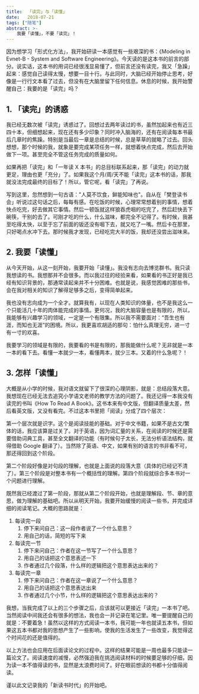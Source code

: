 ```yaml
---
title:  「读完」与「读懂」
date:   2018-07-21
tags: ["随笔"]
abstract: >-
    我要「读懂」，不要「读完」！
---
```


因为想学习「形式化方法」，我开始研读一本感觉有一些艰深的书：《Modeling in Evnet-B - System and Software Engineering》。今天读的是这本书的前言的部分。说实话，这本书的用词已经很浅显易懂了，但前言还没有读完，我又「急躁」起来：感觉自己读得太慢，想要一目十行。与此同时，大脑已经开始停止思考，好像是一行行文本看了过去，但没有在大脑里留下任何信息。休息的时候，我开始警醒自己：我要的是「读完」吗？

## 1. 「读完」的诱惑

我已经无数次被「读完」诱惑过了。回想过去两年读过的书，虽然加起来也有近三四十本，但细想起来，现在还有多少印象？同时冲入脑海的，还有在阅读每本书最后几章时的焦躁。特别是当最后一章是总结的时候，总是草草的就略了过去。回头想想，那个时候的我，就象是要完成某项任务一样，就想着快点完成，然后去开始做下一项。甚至完全不管这任务完成的质量如何。

如果再把「读完」和「一年读 X 本书」的总目标联系起来，那「读完」的动力就更足，理由也更「充分」了。如果我这个月/周/天不能「读完」这本书的话，那我就没法完成最终的目标了！所以，管它呢，看「读完」了再说。

写到这里，忽然想到一句古语："人莫不饮食，鲜能知味也"。自从在「樊登读书会」听说过这句话之后，每每有感。在吃饭的时候，心理常常想着别的事情，想着快点吃完，好去做其它事情。然后一顿饭就这样狼吞虎咽的吃完了，然后赶快丢下碗筷，干别的去了。可刚才吃的什么，什么滋味，都完全不记得了。有时候，我甚至吃得太快，以至于忘了前面的钣还没有咽下去，就又吃了一嘴。然后卡在那里，只好喝点水冲下去。那时候我才发现，已经吃完大半的饭，我却还没尝出滋味来。

## 2. 我要「读懂」

从今天开始，从这一刻开始，我要开始「读懂」。我没有志向去博览群书。我只读我想读的书。我想那并不会很多。而以我过往的经验来看，如果看的书正好是我已经有知识背景的，那通常读起来并不十分困难。也就是说，我感觉困难的那些书，会在我对相关的知识了解得足够多之后，变得简单起来。

我也没有志向成为一个全才。就算我有，以现在人类知识的体量，也不是我这么一个只能活几十年的肉体能完成的事情。更何况，我的大脑容量也是有限的，所以，我能够有兴趣学习的领域，一定是一个有限集。所以我不需要面对：“吾生也有涯，而知也无涯”的困境。所以，我更喜欢胡适的那句：怕什么真理无穷，进一寸有一寸的欢喜。

我要学习的领域是有限的，我要看的书是有限的，那我能做什么呢？无非就是一本一本的看下去。看懂一本就少一本，看懂两本，就少三本。又着的什么急呢？！

## 3. 怎样「读懂」

大概是从小学的时候，我对语文就留下了很深的心理阴影，就是：总结段落大意。我想现在已经无法去追究小学语文老师的教学方法的问题了。我还记得一本我没有读完的书叫《How To Read A Book》。这书本来有中文版，但翻译质量太差，然后看英文版，又没有看完。不过这本书里把「阅读」分成了四个层次：

第一个层次就是识字。这个是阅读技能的基础。对于中文书籍，如果不是古文/繁体的话，我应该算是过关了。对于英语，因为词汇量的关系，在阅读的时候还是需要借助词典工具，甚至全文翻译的功能（有时候句子太长，无法分析语法结构，就得借助 Google 翻译了）。当然除了英语、中文，如果有别的语言的书非看不可，那还得回到这个阶段。

第二个阶段好像是对句段的理解，也就是上面说的段落大意（具体的已经记不清了）。第三个阶段是对整本书有一个概括性的理解。第四个阶段就综合多本书对一个问题进行理解。

既然我已经渡过了第一阶段，那就从第二个阶段开始，也就是理解段、节、章的意思，做为理解的基础吧。所以从明天开始，我要开始缓慢的阅读一些书，并完成详细的阅读笔记。大概的思路就是：

1. 每读完一段
    1. 停下来问自己：这一段作者说了一个什么意思？
    2. 用自己的话，简短的写下来
2. 每读完一节
    1. 停下来问自己：作者在这一节写了一个什么意思？
    2. 用自己的话把这个意思表述一下
    3. 作者通过几个段落，什么样的逻辑把这个意思表达出来的？
3. 每读完一章
    1. 停下来问自己：作者在这一章说了一个什么意思？
    2. 用自己的话把这个意思表达出来
    3. 作者通过几个小节，什么样的逻辑把这个意思表达出来的？

我想，当我完成了以上的三个步骤之后，应该就可以更接近「读完」一本书了吧。当然阅读中间我还会有很多的想法，我也会一并记录在笔记里。唯一要提醒自己的就是：不要着急！虽然以这样的方式阅读一本书，我可能一年也就读五本书，但如果这五本书都对我的思想产生了一些影响，使我的生活发生了一些改变，我觉得这个时间花的还是值得的。

以上方法也会应用在后面读论文的过程中。这样的结果可能是一周也最多只能读一篇论文了。阅读速度的减慢，必然强迫我在挑选阅读材料的时候要足够的仔细，因为读一本不值得读的书，显然是太浪费时间了。好在眼前想读的书都十分值得阅读。

谨以此文记录我的「新读书时代」的开始吧。
